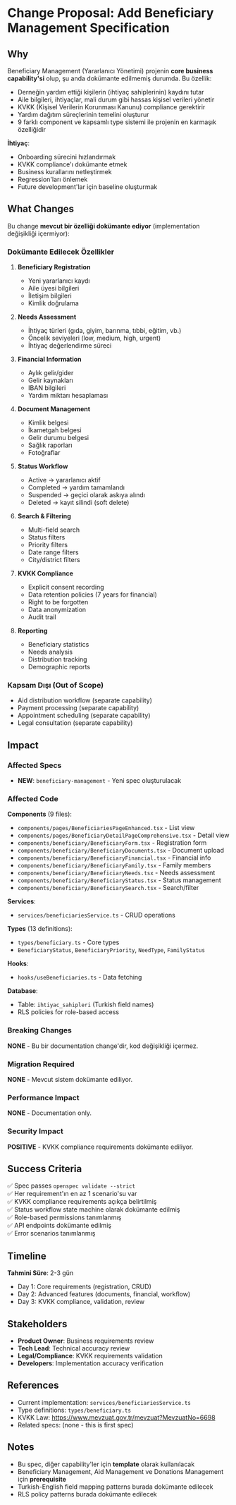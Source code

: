 # Change Proposal: Add Beneficiary Management Specification

## Why

Beneficiary Management (Yararlanıcı Yönetimi) projenin **core business capability'si** olup, şu anda dokümante edilmemiş durumda. Bu özellik:

- Derneğin yardım ettiği kişilerin (ihtiyaç sahiplerinin) kaydını tutar
- Aile bilgileri, ihtiyaçlar, mali durum gibi hassas kişisel verileri yönetir
- KVKK (Kişisel Verilerin Korunması Kanunu) compliance gerektirir
- Yardım dağıtım süreçlerinin temelini oluşturur
- 9 farklı component ve kapsamlı type sistemi ile projenin en karmaşık özelliğidir

**İhtiyaç**: 
- Onboarding sürecini hızlandırmak
- KVKK compliance'ı dokümante etmek  
- Business kurallarını netleştirmek
- Regression'ları önlemek
- Future development'lar için baseline oluşturmak

## What Changes

Bu change **mevcut bir özelliği dokümante ediyor** (implementation değişikliği içermiyor):

### Dokümante Edilecek Özellikler

1. **Beneficiary Registration**
   - Yeni yararlanıcı kaydı
   - Aile üyesi bilgileri
   - İletişim bilgileri
   - Kimlik doğrulama

2. **Needs Assessment**
   - İhtiyaç türleri (gıda, giyim, barınma, tıbbi, eğitim, vb.)
   - Öncelik seviyeleri (low, medium, high, urgent)
   - İhtiyaç değerlendirme süreci

3. **Financial Information**
   - Aylık gelir/gider
   - Gelir kaynakları
   - IBAN bilgileri
   - Yardım miktarı hesaplaması

4. **Document Management**
   - Kimlik belgesi
   - İkametgah belgesi
   - Gelir durumu belgesi
   - Sağlık raporları
   - Fotoğraflar

5. **Status Workflow**
   - Active → yararlanıcı aktif
   - Completed → yardım tamamlandı
   - Suspended → geçici olarak askıya alındı
   - Deleted → kayıt silindi (soft delete)

6. **Search & Filtering**
   - Multi-field search
   - Status filters
   - Priority filters
   - Date range filters
   - City/district filters

7. **KVKK Compliance**
   - Explicit consent recording
   - Data retention policies (7 years for financial)
   - Right to be forgotten
   - Data anonymization
   - Audit trail

8. **Reporting**
   - Beneficiary statistics
   - Needs analysis
   - Distribution tracking
   - Demographic reports

### Kapsam Dışı (Out of Scope)
- Aid distribution workflow (separate capability)
- Payment processing (separate capability)
- Appointment scheduling (separate capability)
- Legal consultation (separate capability)

## Impact

### Affected Specs
- **NEW**: `beneficiary-management` - Yeni spec oluşturulacak

### Affected Code
**Components** (9 files):
- `components/pages/BeneficiariesPageEnhanced.tsx` - List view
- `components/pages/BeneficiaryDetailPageComprehensive.tsx` - Detail view
- `components/beneficiary/BeneficiaryForm.tsx` - Registration form
- `components/beneficiary/BeneficiaryDocuments.tsx` - Document upload
- `components/beneficiary/BeneficiaryFinancial.tsx` - Financial info
- `components/beneficiary/BeneficiaryFamily.tsx` - Family members
- `components/beneficiary/BeneficiaryNeeds.tsx` - Needs assessment
- `components/beneficiary/BeneficiaryStatus.tsx` - Status management
- `components/beneficiary/BeneficiarySearch.tsx` - Search/filter

**Services**:
- `services/beneficiariesService.ts` - CRUD operations

**Types** (13 definitions):
- `types/beneficiary.ts` - Core types
- `BeneficiaryStatus`, `BeneficiaryPriority`, `NeedType`, `FamilyStatus`

**Hooks**:
- `hooks/useBeneficiaries.ts` - Data fetching

**Database**:
- Table: `ihtiyac_sahipleri` (Turkish field names)
- RLS policies for role-based access

### Breaking Changes
**NONE** - Bu bir documentation change'dir, kod değişikliği içermez.

### Migration Required
**NONE** - Mevcut sistem dokümante ediliyor.

### Performance Impact
**NONE** - Documentation only.

### Security Impact
**POSITIVE** - KVKK compliance requirements dokümante ediliyor.

## Success Criteria

✅ Spec passes `openspec validate --strict`  
✅ Her requirement'ın en az 1 scenario'su var  
✅ KVKK compliance requirements açıkça belirtilmiş  
✅ Status workflow state machine olarak dokümante edilmiş  
✅ Role-based permissions tanımlanmış  
✅ API endpoints dokümante edilmiş  
✅ Error scenarios tanımlanmış  

## Timeline

**Tahmini Süre**: 2-3 gün

- Day 1: Core requirements (registration, CRUD)
- Day 2: Advanced features (documents, financial, workflow)
- Day 3: KVKK compliance, validation, review

## Stakeholders

- **Product Owner**: Business requirements review
- **Tech Lead**: Technical accuracy review
- **Legal/Compliance**: KVKK requirements validation
- **Developers**: Implementation accuracy verification

## References

- Current implementation: `services/beneficiariesService.ts`
- Type definitions: `types/beneficiary.ts`
- KVKK Law: https://www.mevzuat.gov.tr/mevzuat?MevzuatNo=6698
- Related specs: (none - this is first spec)

## Notes

- Bu spec, diğer capability'ler için **template** olarak kullanılacak
- Beneficiary Management, Aid Management ve Donations Management için **prerequisite**
- Turkish-English field mapping patterns burada dokümante edilecek
- RLS policy patterns burada dokümante edilecek

